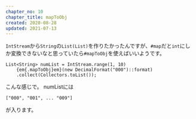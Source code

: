 ```yaml
---
chapter_no: 10
chapter_title: mapToObj
created: 2020-08-28
updated: 2021-07-13
---
```

`IntStream`から`String`の`List(List)`を作りたかったんですが、`#map`だと`int`にしか変換できないなと思っていたら`#mapToObj`を使えばいいようです。

```
List<String> numList = IntStream.range(1, 10)
    {em{.mapToObj}em}(new DecimalFormat("000")::format)
    .collect(Collectors.toList());
```

こんな感じで。 numListには
```output
["000", "001", ... "009"]
```
が入ります。
